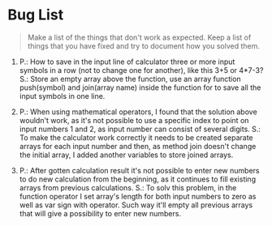 # Bug List

> Make a list of the things that don't work as expected. Keep a list of things that you have fixed and try to document how you solved them.

1. P.: How to save in the input line of calculator three or more input symbols in a row (not to change one for another), like this 3+5 or 4*7-3? S.: Store an empty array above the function, use an array function push(symbol) and join(array name) inside the function for to save all the input symbols in one line. 

2. P.: When using mathematical operators, I found that the solution above wouldn't work, as it's not possible to use a specific index to point on input numbers 1 and 2, as input number can consist of several digits. S.: To make the calculator work correctly it needs to be created separate arrays for each input number and then, as method join doesn't change the initial array, I added another variables to store joined arrays. 

3. P.: After gotten calculation result it's not possible to enter new numbers to do new calculation from the beginning, as it continues to fill existing arrays from previous calculations.  S.: To solv this problem, in the function operator I set array's length for both input numbers to zero as well as var sign with operator. Such way it'll empty all previous arrays that will give a possibility to enter new numbers.  
